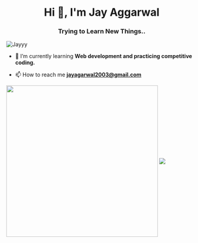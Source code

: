 <h1 align="center">Hi 👋, I'm Jay Aggarwal</h1>
<h3 align="center">Trying to Learn New Things..</h3>

<p align="left"> <img src="https://komarev.com/ghpvc/?username=Jedi-24&label=Profile%20views&color=0e75b6&style=flat" alt="Jayyy" /> </p>

- 🌱 I’m currently learning **Web development and practicing competitive coding.**

- 📫 How to reach me **jayagarwal2003@gmail.com**

</p>

<img  align="center" src="https://github-readme-stats.vercel.app/api?username=Jedi-24&show_icons=true&theme=dracula" width="400">

<img align="center" src="https://github-readme-stats.vercel.app/api/top-langs/?username=Jedi-24&theme=tokyonight">
